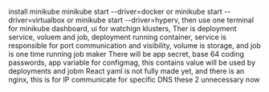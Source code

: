 install minikube 
minikube start --driver=docker or minikube start --driver=virtualbox or minikube start --driver=hyperv, then use one terminal for minikube dashboard, ui for watchign klusters, 
Ther is deployment service, voluem and job, deployment running container, service is responsible for port communication and visibility, volume is storage, and job is one time running job maker
There will be app secret, base 64 coding passwords, app variable for configmag, this contains value will be used by deployments and jobm
React yaml is not fully made yet, and there is an nginx, this is for IP communicate for specific DNS these 2 unnecessary now 
